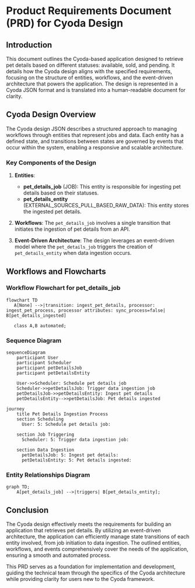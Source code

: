# Product Requirements Document (PRD) for Cyoda Design

## Introduction

This document outlines the Cyoda-based application designed to retrieve pet details based on different statuses: available, sold, and pending. It details how the Cyoda design aligns with the specified requirements, focusing on the structure of entities, workflows, and the event-driven architecture that powers the application. The design is represented in a Cyoda JSON format and is translated into a human-readable document for clarity.

## Cyoda Design Overview

The Cyoda design JSON describes a structured approach to managing workflows through entities that represent jobs and data. Each entity has a defined state, and transitions between states are governed by events that occur within the system, enabling a responsive and scalable architecture.

### Key Components of the Design

1. **Entities**: 
   - **pet_details_job** (JOB): This entity is responsible for ingesting pet details based on their statuses.
   - **pet_details_entity** (EXTERNAL_SOURCES_PULL_BASED_RAW_DATA): This entity stores the ingested pet details.

2. **Workflows**: The `pet_details_job` involves a single transition that initiates the ingestion of pet details from an API.

3. **Event-Driven Architecture**: The design leverages an event-driven model where the `pet_details_job` triggers the creation of `pet_details_entity` when data ingestion occurs.

## Workflows and Flowcharts

### Workflow Flowchart for pet_details_job

```mermaid
flowchart TD
   A[None] -->|transition: ingest_pet_details, processor: ingest_pet_process, processor attributes: sync_process=false| B[pet_details_ingested]
   
   class A,B automated;
```

### Sequence Diagram

```mermaid
sequenceDiagram
    participant User
    participant Scheduler
    participant petDetailsJob
    participant petDetailsEntity

    User->>Scheduler: Schedule pet details job
    Scheduler->>petDetailsJob: Trigger data ingestion job
    petDetailsJob->>petDetailsEntity: Ingest pet details
    petDetailsEntity-->>petDetailsJob: Pet details ingested
```

```mermaid
journey
    title Pet Details Ingestion Process
    section Scheduling
      User: 5: Schedule pet details job:

    section Job Triggering
      Scheduler: 5: Trigger data ingestion job:

    section Data Ingestion
      petDetailsJob: 5: Ingest pet details:
      petDetailsEntity: 5: Pet details ingested:
```

### Entity Relationships Diagram

```mermaid
graph TD;
    A[pet_details_job] -->|triggers| B[pet_details_entity];
```

## Conclusion

The Cyoda design effectively meets the requirements for building an application that retrieves pet details. By utilizing an event-driven architecture, the application can efficiently manage state transitions of each entity involved, from job initiation to data ingestion. The outlined entities, workflows, and events comprehensively cover the needs of the application, ensuring a smooth and automated process.

This PRD serves as a foundation for implementation and development, guiding the technical team through the specifics of the Cyoda architecture while providing clarity for users new to the Cyoda framework.
